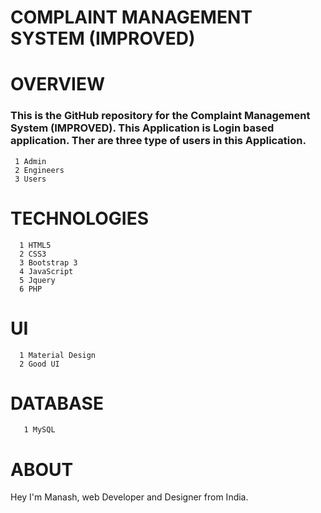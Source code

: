 
# COMPLAINT MANAGEMENT SYSTEM (IMPROVED)

# OVERVIEW 


  <h3>This is the GitHub repository for the Complaint Management System (IMPROVED). This Application is Login based application. Ther are   three type of users in this Application.</h3>

     1 Admin
     2 Engineers
     3 Users


#    TECHNOLOGIES
    
      1 HTML5
      2 CSS3
      3 Bootstrap 3
      4 JavaScript
      5 Jquery
      6 PHP

#    UI

      1 Material Design
      2 Good UI


#    DATABASE 
   
       1 MySQL

#    ABOUT
 
   Hey I'm Manash, web Developer and Designer from India.
 
     

